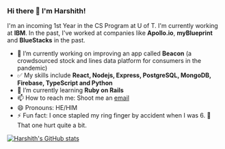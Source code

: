 ### Hi there 👋 I'm Harshith!

I'm an incoming 1st Year in the CS Program at U of T. I'm currently working at **IBM**. In the past, I've worked at companies like **Apollo.io**, **myBlueprint** and **BlueStacks** in the past.

- 🔭 I’m currently working on improving an app called **Beacon** (a crowdsourced stock and lines data platform for consumers in the pandemic)
- ✅ My skills include **React, Nodejs, Express, PostgreSQL, MongoDB, Firebase, TypeScript and Python**
- 🌱 I’m currently learning **Ruby on Rails**
- 📫 How to reach me: Shoot me an [email](mailto:harshithl1777@gmail.com)
- 😄 Pronouns: HE/HIM
- ⚡ Fun fact: I once stapled my ring finger by accident when I was 6. 😬 That one hurt quite a bit.


[![Harshith's GitHub stats](https://github-readme-stats.vercel.app/api?username=harshithl1777)](https://github.com/anuraghazra/github-readme-stats)
